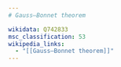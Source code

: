 ```yaml
---
# Gauss–Bonnet theorem

wikidata: Q742833
msc_classification: 53
wikipedia_links:
  - "[[Gauss–Bonnet theorem]]"
---
```

